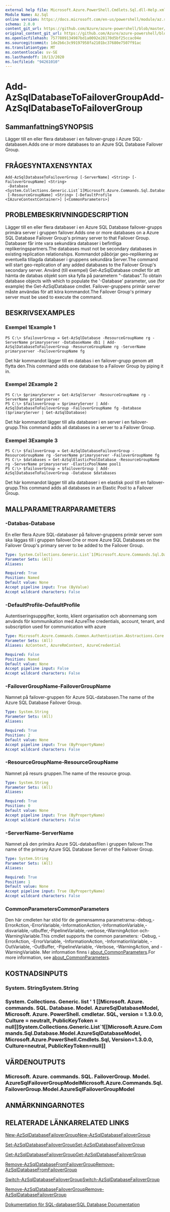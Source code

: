 ```yaml
---
external help file: Microsoft.Azure.PowerShell.Cmdlets.Sql.dll-Help.xml
Module Name: Az.Sql
online version: https://docs.microsoft.com/en-us/powershell/module/az.sql/add-azsqldatabasetofailovergroup
schema: 2.0.0
content_git_url: https://github.com/Azure/azure-powershell/blob/master/src/Sql/Sql/help/Add-AzSqlDatabaseToFailoverGroup.md
original_content_git_url: https://github.com/Azure/azure-powershell/blob/master/src/Sql/Sql/help/Add-AzSqlDatabaseToFailoverGroup.md
ms.openlocfilehash: 7577809134987bd1a0092e28170d5bf25ccac04e
ms.sourcegitcommit: 1de2b6c3c99197958fa2101bc37680e7507f91ac
ms.translationtype: MT
ms.contentlocale: sv-SE
ms.lasthandoff: 10/13/2020
ms.locfileid: "94261010"
---
```

# <span data-ttu-id="6dc2b-101">Add-AzSqlDatabaseToFailoverGroup</span><span class="sxs-lookup"><span data-stu-id="6dc2b-101">Add-AzSqlDatabaseToFailoverGroup</span></span>

## <span data-ttu-id="6dc2b-102">Sammanfattning</span><span class="sxs-lookup"><span data-stu-id="6dc2b-102">SYNOPSIS</span></span>
<span data-ttu-id="6dc2b-103">Lägger till en eller flera databaser i en failover-grupp i Azure SQL-databasen.</span><span class="sxs-lookup"><span data-stu-id="6dc2b-103">Adds one or more databases to an Azure SQL Database Failover Group.</span></span>

## <span data-ttu-id="6dc2b-104">FRÅGESYNTAXEN</span><span class="sxs-lookup"><span data-stu-id="6dc2b-104">SYNTAX</span></span>

```
Add-AzSqlDatabaseToFailoverGroup [-ServerName] <String> [-FailoverGroupName] <String>
 -Database <System.Collections.Generic.List`1[Microsoft.Azure.Commands.Sql.Database.Model.AzureSqlDatabaseModel]>
 [-ResourceGroupName] <String> [-DefaultProfile <IAzureContextContainer>] [<CommonParameters>]
```

## <span data-ttu-id="6dc2b-105">PROBLEMBESKRIVNING</span><span class="sxs-lookup"><span data-stu-id="6dc2b-105">DESCRIPTION</span></span>
<span data-ttu-id="6dc2b-106">Lägger till en eller flera databaser i en Azure SQL Database failover-grupps primära server i gruppen failover.</span><span class="sxs-lookup"><span data-stu-id="6dc2b-106">Adds one or more databases on a Azure SQL Database Failover Group's primary server to that Failover Group.</span></span> <span data-ttu-id="6dc2b-107">Databaser får inte vara sekundära databaser i befintliga replikeringspartners.</span><span class="sxs-lookup"><span data-stu-id="6dc2b-107">The databases must not be secondary databases in existing replication relationships.</span></span> <span data-ttu-id="6dc2b-108">Kommandot påbörjar geo-replikering av eventuella tillagda databaser i gruppens sekundära Server.</span><span class="sxs-lookup"><span data-stu-id="6dc2b-108">The command will start geo-replication of any added databases to the Failover Group's secondary server.</span></span>
<span data-ttu-id="6dc2b-109">Använd (till exempel) Get-AzSqlDatabase cmdlet för att hämta de databas objekt som ska fylla på parametern "-databas".</span><span class="sxs-lookup"><span data-stu-id="6dc2b-109">To obtain database objects with which to populate the '-Database' parameter, use (for example) the Get-AzSqlDatabase cmdlet.</span></span>
<span data-ttu-id="6dc2b-110">Failover-gruppens primär server måste användas för att köra kommandot.</span><span class="sxs-lookup"><span data-stu-id="6dc2b-110">The Failover Group's primary server must be used to execute the command.</span></span>

## <span data-ttu-id="6dc2b-111">BESKRIVS</span><span class="sxs-lookup"><span data-stu-id="6dc2b-111">EXAMPLES</span></span>

### <span data-ttu-id="6dc2b-112">Exempel 1</span><span class="sxs-lookup"><span data-stu-id="6dc2b-112">Example 1</span></span>
```
PS C:\> $failoverGroup = Get-AzSqlDatabase -ResourceGroupName rg -ServerName primaryserver -DatabaseName db1 | Add-AzSqlDatabaseToFailoverGroup -ResourceGroupName rg -ServerName primaryserver -FailoverGroupName fg
```

<span data-ttu-id="6dc2b-113">Det här kommandot lägger till en databas i en failover-grupp genom att flytta den.</span><span class="sxs-lookup"><span data-stu-id="6dc2b-113">This command adds one database to a Failover Group by piping it in.</span></span>

### <span data-ttu-id="6dc2b-114">Exempel 2</span><span class="sxs-lookup"><span data-stu-id="6dc2b-114">Example 2</span></span>
```
PS C:\> $primaryServer = Get-AzSqlServer -ResourceGroupName rg -ServerName primaryserver
PS C:\> $failoverGroup = $primaryServer | Add-AzSqlDatabaseToFailoverGroup -FailoverGroupName fg -Database ($primaryServer | Get-AzSqlDatabase)
```

<span data-ttu-id="6dc2b-115">Det här kommandot lägger till alla databaser i en server i en failover-grupp.</span><span class="sxs-lookup"><span data-stu-id="6dc2b-115">This command adds all databases in a server to a Failover Group.</span></span>

### <span data-ttu-id="6dc2b-116">Exempel 3</span><span class="sxs-lookup"><span data-stu-id="6dc2b-116">Example 3</span></span>
```
PS C:\> $failoverGroup = Get-AzSqlDatabaseFailoverGroup -ResourceGroupName rg -ServerName primaryserver -FailoverGroupName fg
PS C:\> $databases = Get-AzSqlElasticPoolDatabase -ResourceGroupName rg -ServerName primaryserver -ElasticPoolName pool1
PS C:\> $failoverGroup = $failoverGroup | Add-AzSqlDatabaseToFailoverGroup -Database $databases
```

<span data-ttu-id="6dc2b-117">Det här kommandot lägger till alla databaser i en elastisk pool till en failover-grupp.</span><span class="sxs-lookup"><span data-stu-id="6dc2b-117">This command adds all databases in an Elastic Pool to a Failover Group.</span></span>

## <span data-ttu-id="6dc2b-118">MALLPARAMETRAR</span><span class="sxs-lookup"><span data-stu-id="6dc2b-118">PARAMETERS</span></span>

### <span data-ttu-id="6dc2b-119">-Databas</span><span class="sxs-lookup"><span data-stu-id="6dc2b-119">-Database</span></span>
<span data-ttu-id="6dc2b-120">En eller flera Azure SQL-databaser på failover-gruppens primär server som ska läggas till i gruppen failover.</span><span class="sxs-lookup"><span data-stu-id="6dc2b-120">One or more Azure SQL Databases on the Failover Group's primary server to be added to the Failover Group.</span></span>

```yaml
Type: System.Collections.Generic.List`1[Microsoft.Azure.Commands.Sql.Database.Model.AzureSqlDatabaseModel]
Parameter Sets: (All)
Aliases:

Required: True
Position: Named
Default value: None
Accept pipeline input: True (ByValue)
Accept wildcard characters: False
```

### <span data-ttu-id="6dc2b-121">-DefaultProfile</span><span class="sxs-lookup"><span data-stu-id="6dc2b-121">-DefaultProfile</span></span>
<span data-ttu-id="6dc2b-122">Autentiseringsuppgifter, konto, klient organisation och abonnemang som används för kommunikation med Azure</span><span class="sxs-lookup"><span data-stu-id="6dc2b-122">The credentials, account, tenant, and subscription used for communication with azure</span></span>

```yaml
Type: Microsoft.Azure.Commands.Common.Authentication.Abstractions.Core.IAzureContextContainer
Parameter Sets: (All)
Aliases: AzContext, AzureRmContext, AzureCredential

Required: False
Position: Named
Default value: None
Accept pipeline input: False
Accept wildcard characters: False
```

### <span data-ttu-id="6dc2b-123">-FailoverGroupName</span><span class="sxs-lookup"><span data-stu-id="6dc2b-123">-FailoverGroupName</span></span>
<span data-ttu-id="6dc2b-124">Namnet på failover-gruppen för Azure SQL-databasen.</span><span class="sxs-lookup"><span data-stu-id="6dc2b-124">The name of the Azure SQL Database Failover Group.</span></span>

```yaml
Type: System.String
Parameter Sets: (All)
Aliases:

Required: True
Position: 2
Default value: None
Accept pipeline input: True (ByPropertyName)
Accept wildcard characters: False
```

### <span data-ttu-id="6dc2b-125">-ResourceGroupName</span><span class="sxs-lookup"><span data-stu-id="6dc2b-125">-ResourceGroupName</span></span>
<span data-ttu-id="6dc2b-126">Namnet på resurs gruppen.</span><span class="sxs-lookup"><span data-stu-id="6dc2b-126">The name of the resource group.</span></span>

```yaml
Type: System.String
Parameter Sets: (All)
Aliases:

Required: True
Position: 0
Default value: None
Accept pipeline input: True (ByPropertyName)
Accept wildcard characters: False
```

### <span data-ttu-id="6dc2b-127">-ServerName</span><span class="sxs-lookup"><span data-stu-id="6dc2b-127">-ServerName</span></span>
<span data-ttu-id="6dc2b-128">Namnet på den primära Azure SQL-databasfilen i gruppen failover.</span><span class="sxs-lookup"><span data-stu-id="6dc2b-128">The name of the primary Azure SQL Database Server of the Failover Group.</span></span>

```yaml
Type: System.String
Parameter Sets: (All)
Aliases:

Required: True
Position: 1
Default value: None
Accept pipeline input: True (ByPropertyName)
Accept wildcard characters: False
```

### <span data-ttu-id="6dc2b-129">CommonParameters</span><span class="sxs-lookup"><span data-stu-id="6dc2b-129">CommonParameters</span></span>
<span data-ttu-id="6dc2b-130">Den här cmdleten har stöd för de gemensamma parametrarna:-debug,-ErrorAction,-ErrorVariable,-InformationAction,-InformationVariable,-disvariable,-utbuffer,-PipelineVariable,-verbose,-WarningAction och-WarningVariable.</span><span class="sxs-lookup"><span data-stu-id="6dc2b-130">This cmdlet supports the common parameters: -Debug, -ErrorAction, -ErrorVariable, -InformationAction, -InformationVariable, -OutVariable, -OutBuffer, -PipelineVariable, -Verbose, -WarningAction, and -WarningVariable.</span></span> <span data-ttu-id="6dc2b-131">Mer information finns i [about_CommonParameters](http://go.microsoft.com/fwlink/?LinkID=113216).</span><span class="sxs-lookup"><span data-stu-id="6dc2b-131">For more information, see [about_CommonParameters](http://go.microsoft.com/fwlink/?LinkID=113216).</span></span>

## <span data-ttu-id="6dc2b-132">KOSTNADS</span><span class="sxs-lookup"><span data-stu-id="6dc2b-132">INPUTS</span></span>

### <span data-ttu-id="6dc2b-133">System. String</span><span class="sxs-lookup"><span data-stu-id="6dc2b-133">System.String</span></span>

### <span data-ttu-id="6dc2b-134">System. Collections. Generic. list ' 1 [[Microsoft. Azure. commands. SQL. Database. Model. AzureSqlDatabaseModel, Microsoft. Azure. PowerShell. cmdletar. SQL, version = 1.3.0.0, Culture = neutralt, PublicKeyToken = null]]</span><span class="sxs-lookup"><span data-stu-id="6dc2b-134">System.Collections.Generic.List\`1[[Microsoft.Azure.Commands.Sql.Database.Model.AzureSqlDatabaseModel, Microsoft.Azure.PowerShell.Cmdlets.Sql, Version=1.3.0.0, Culture=neutral, PublicKeyToken=null]]</span></span>

## <span data-ttu-id="6dc2b-135">VÄRDEN</span><span class="sxs-lookup"><span data-stu-id="6dc2b-135">OUTPUTS</span></span>

### <span data-ttu-id="6dc2b-136">Microsoft. Azure. commands. SQL. FailoverGroup. Model. AzureSqlFailoverGroupModel</span><span class="sxs-lookup"><span data-stu-id="6dc2b-136">Microsoft.Azure.Commands.Sql.FailoverGroup.Model.AzureSqlFailoverGroupModel</span></span>

## <span data-ttu-id="6dc2b-137">ANMÄRKNINGAR</span><span class="sxs-lookup"><span data-stu-id="6dc2b-137">NOTES</span></span>

## <span data-ttu-id="6dc2b-138">RELATERADE LÄNKAR</span><span class="sxs-lookup"><span data-stu-id="6dc2b-138">RELATED LINKS</span></span>

[<span data-ttu-id="6dc2b-139">New-AzSqlDatabaseFailoverGroup</span><span class="sxs-lookup"><span data-stu-id="6dc2b-139">New-AzSqlDatabaseFailoverGroup</span></span>](./New-AzSqlDatabaseFailoverGroup.md)

[<span data-ttu-id="6dc2b-140">Set-AzSqlDatabaseFailoverGroup</span><span class="sxs-lookup"><span data-stu-id="6dc2b-140">Set-AzSqlDatabaseFailoverGroup</span></span>](./Set-AzSqlDatabaseFailoverGroup.md)

[<span data-ttu-id="6dc2b-141">Get-AzSqlDatabaseFailoverGroup</span><span class="sxs-lookup"><span data-stu-id="6dc2b-141">Get-AzSqlDatabaseFailoverGroup</span></span>](./Get-AzSqlDatabaseFailoverGroup.md)

[<span data-ttu-id="6dc2b-142">Remove-AzSqlDatabaseFromFailoverGroup</span><span class="sxs-lookup"><span data-stu-id="6dc2b-142">Remove-AzSqlDatabaseFromFailoverGroup</span></span>](./Remove-AzSqlDatabaseFromFailoverGroup.md)

[<span data-ttu-id="6dc2b-143">Switch-AzSqlDatabaseFailoverGroup</span><span class="sxs-lookup"><span data-stu-id="6dc2b-143">Switch-AzSqlDatabaseFailoverGroup</span></span>](./Switch-AzSqlDatabaseFailoverGroup.md)

[<span data-ttu-id="6dc2b-144">Remove-AzSqlDatabaseFailoverGroup</span><span class="sxs-lookup"><span data-stu-id="6dc2b-144">Remove-AzSqlDatabaseFailoverGroup</span></span>](./Remove-AzSqlDatabaseFailoverGroup.md)

[<span data-ttu-id="6dc2b-145">Dokumentation för SQL-databaser</span><span class="sxs-lookup"><span data-stu-id="6dc2b-145">SQL Database Documentation</span></span>](https://docs.microsoft.com/azure/sql-database/)
